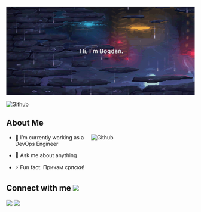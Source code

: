 <p align="center">
    <img width="1273" src="https://github.com/dascar5/dascar5/blob/main/hi.png">
</p>

[![Github](https://img.shields.io/github/followers/dascar5?label=Follow&style=social)](https://github.com/dascar5)


<h2> About Me </h2>

<img width="55%" align="right" alt="Github" src="https://raw.githubusercontent.com/onimur/.github/master/.resources/git-header.svg" />

- 🔭 I’m currently working as a DevOps Engineer
  
- 💬 Ask me about anything
  
- ⚡ Fun fact: Причам српски!


<h2> Connect with me <img src='https://raw.githubusercontent.com/ShahriarShafin/ShahriarShafin/main/Assets/handshake.gif' width="100px"> </h2>
<a href = 'https://www.linkedin.com/in/bogdan-laban-521070163/'> <img width = '32px' align= 'center' src="https://raw.githubusercontent.com/rahulbanerjee26/githubAboutMeGenerator/main/icons/linked-in-alt.svg"/></a> 
<a href = 'https://www.github.com/dascar5'> <img width = '32px' align= 'center' src="https://raw.githubusercontent.com/rahulbanerjee26/githubAboutMeGenerator/main/icons/github.svg"/></a>
  
<br>
<br>
  <br>

